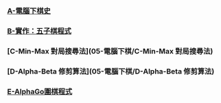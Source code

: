 ### [A-電腦下棋史](05-電腦下棋/A-電腦下棋史)
### [B-實作：五子棋程式](05-電腦下棋/B-實作：五子棋程式)
### [C-Min-Max 對局搜尋法](05-電腦下棋/C-Min-Max 對局搜尋法)
### [D-Alpha-Beta 修剪算法](05-電腦下棋/D-Alpha-Beta 修剪算法)
### [E-AlphaGo圍棋程式](05-電腦下棋/E-AlphaGo圍棋程式)
